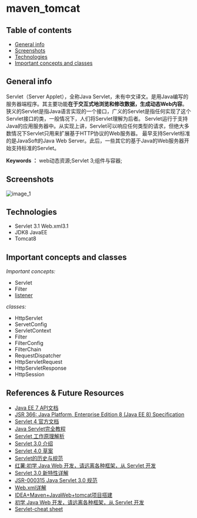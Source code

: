 # maven_tomcat


## Table of contents
* [General info](#general-info)
* [Screenshots](#screenshots)
* [Technologies](#technologies)
* [Important concepts and classes](#important-concepts-and-classes)
<!--* [Directory Structure](#directory-structure)
* [Setup](#setup)
* [Features](#features)
* [Status](#status)
* [Inspiration](#inspiration)
* [References & Future Resources](#references-&-future-resources)-->


## General info
Servlet（Server Applet），全称Java Servlet，未有中文译文。是用Java编写的服务器端程序。其主要功能**在于交互式地浏览和修改数据，生成动态Web内容**。狭义的Servlet是指Java语言实现的一个接口，广义的Servlet是指任何实现了这个Servlet接口的类，一般情况下，人们将Servlet理解为后者。
Servlet运行于支持Java的应用服务器中。从实现上讲，Servlet可以响应任何类型的请求，但绝大多数情况下Servlet只用来扩展基于HTTP协议的Web服务器。
最早支持Servlet标准的是JavaSoft的Java Web Server。此后，一些其它的基于Java的Web服务器开始支持标准的Servlet。

**Keywords ：**  web动态资源;Servlet 3;组件与容器;

<!--动态资源:每个用户访问相同资源后，得到的结果可能不一样。称为动态资源。动态资源被访问后，需要先转换为静态资源，在返回给浏览器-->
<!--常用的动态资源框架* 如：servlet/jsp,php,asp....-->
## Screenshots

![image_1](https://o7planning.org/en/10169/cache/images/i/788727.png)

## Technologies
* Servlet 3.1 Web.xml3.1
* JDK8 JavaEE <!--当前版本是7，正在进行8版本的开发。Servlet 是Java EE下的框架，不再JavaSE中。-->
* Tomcat8

## Important concepts and classes
*Important concepts:*
* Servlet
* Filter
* [listener](https://www.imooc.com/learn/271)
<!--  监听器种类按照监听对象划分：
- 用于监听应用程序环境对象的事件- ServletContext
- 用于监听用户对话对象的事件 - HttpSession
- 用于监听请求消息对象的事件 - ServletRequest-->

<!--  监听器种类按照监听事件划分：
- 域对象自身的创建和销毁事件
- 域对象中的属性增加与删除事件
- 绑定到HttpSession域中的某一个对象状态事件-->

*classes:*
* HttpServlet
* ServetConfig
* ServletContext
* Filter
* FilterConfig
* FilterChain
* RequestDispatcher
* HttpServletRequest
* HttpServletResponse
* HttpSession
<!--Java Web 项目还需要一个非常重要的配置文件 web.xml ，每个
<!--servlet 都必须在 web.xml 中定义并进行 URL 映射配置.加载顺序： *content-param -- --
<!--listener -- filter --servlet*通过查看3.0版本的xsd可以看到大概有以下一级节点：-->







## References & Future Resources
- [Java EE 7 API文档](https://docs.oracle.com/javaee/7/api/toc.htm)
- [JSR 366: Java Platform, Enterprise Edition 8 (Java EE 8) Specification](https://jcp.org/en/jsr/detail?id=366)
- [Servlet 4 官方文档](https://jcp.org/en/jsr/detail?id=369)
- [Java Servlet完全教程](http://www.importnew.com/14621.html)
- [Servlet 工作原理解析](https://www.ibm.com/developerworks/cn/java/j-lo-servlet/)
- [Servlet 3.0 介绍](http://www.oschina.net/question/12_8793)
- [Servlet 4.0 草案](http://www.oschina.net/news/54158/servlet_4_0)
- [Servlet的历史与规范](http://blog.csdn.net/u010297957/article/details/51498018)
- [红薯:初学 Java Web 开发，请远离各种框架，从 Servlet 开发](http://www.oschina.net/question/12_52027?sort=default&p=2#)
- [Servlet 3.0 新特性详解](http://www.ibm.com/developerworks/cn/java/j-lo-servlet30/)
- [JSR-000315 Java Servlet 3.0 规范](http://jcp.org/aboutJava/communityprocess/final/jsr315/index.html)
- [Web.xml详解](http://blog.csdn.net/believejava/article/details/43229361)
- [IDEA+Maven+JavaWeb+tomcat项目搭建](https://blog.csdn.net/weixin_33446857/article/details/82143258?depth_1-utm_source=distribute.pc_relevant.none-task&utm_source=distribute.pc_relevant.none-task)
- [初学 Java Web 开发，请远离各种框架，从 Servlet 开发](https://www.oschina.net/question/12_52027?sort=default&p=2#)
- [Servlet-cheat sheet](https://github.com/upan/cheat-sheet/wiki/Servlet)
